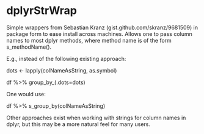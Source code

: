 # dplyrStrWrap
Simple wrappers from Sebastian Kranz (gist.github.com/skranz/9681509) in package form to ease install across machines.  Allows one to pass column names to most dplyr methods, where method name is of the form s_methodName().  

E.g., instead of the following existing approach:

dots <- lapply(colNameAsString, as.symbol)

df %>% group_by_(.dots=dots)

One would use:

df %>% s_group_by(colNameAsString)

Other approaches exist when working with strings for column names in dplyr, but this may be a more natural feel for many users.
